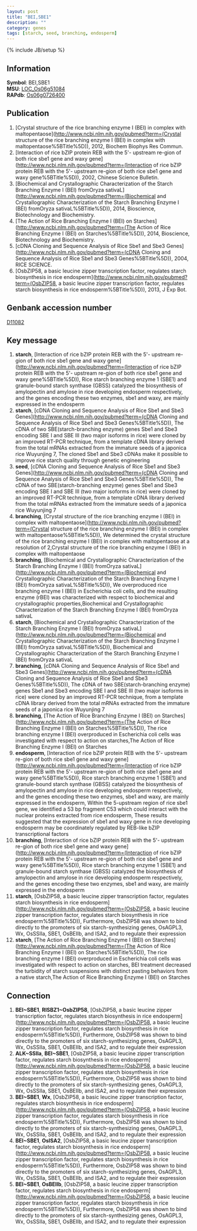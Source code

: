 ```yaml
---
layout: post
title: "BEI,SBE1"
description: ""
category: genes
tags: [starch, seed, branching, endosperm]
---
```

{% include JB/setup %}

## Information
__Symbol__: BEI,SBE1  
__MSU__: [LOC_Os06g51084](http://rice.plantbiology.msu.edu/cgi-bin/ORF_infopage.cgi?orf=LOC_Os06g51084)  
__RAPdb__: [Os06g0726400](http://rapdb.dna.affrc.go.jp/viewer/gbrowse_details/irgsp1?name=Os06g0726400)  

## Publication
1. [Crystal structure of the rice branching enzyme I (BEI) in complex with maltopentaose](http://www.ncbi.nlm.nih.gov/pubmed?term=(Crystal structure of the rice branching enzyme I (BEI) in complex with maltopentaose%5BTitle%5D)), 2012, Biochem Biophys Res Commun.
2. [Interaction of rice bZIP protein REB with the 5'- upstream re-gion of both rice sbe1 gene and waxy gene](http://www.ncbi.nlm.nih.gov/pubmed?term=(Interaction of rice bZIP protein REB with the 5'- upstream re-gion of both rice sbe1 gene and waxy gene%5BTitle%5D)), 2002, Chinese Science Bulletin.
3. [Biochemical and Crystallographic Characterization of the Starch Branching Enzyme I (BEI) fromOryza sativaL](http://www.ncbi.nlm.nih.gov/pubmed?term=(Biochemical and Crystallographic Characterization of the Starch Branching Enzyme I (BEI) fromOryza sativaL%5BTitle%5D)), 2014, Bioscience, Biotechnology and Biochemistry.
4. [The Action of Rice Branching Enzyme I (BEI) on Starches](http://www.ncbi.nlm.nih.gov/pubmed?term=(The Action of Rice Branching Enzyme I (BEI) on Starches%5BTitle%5D)), 2014, Bioscience, Biotechnology and Biochemistry.
5. [cDNA Cloning and Sequence Analysis of Rice Sbe1 and Sbe3 Genes](http://www.ncbi.nlm.nih.gov/pubmed?term=(cDNA Cloning and Sequence Analysis of Rice Sbe1 and Sbe3 Genes%5BTitle%5D)), 2004, RICE SCIENCE.
6. [OsbZIP58, a basic leucine zipper transcription factor, regulates starch biosynthesis in rice endosperm](http://www.ncbi.nlm.nih.gov/pubmed?term=(OsbZIP58, a basic leucine zipper transcription factor, regulates starch biosynthesis in rice endosperm%5BTitle%5D)), 2013, J Exp Bot.

## Genbank accession number
[D11082](http://www.ncbi.nlm.nih.gov/nuccore/D11082)

## Key message
1. __starch__, [Interaction of rice bZIP protein REB with the 5'- upstream re-gion of both rice sbe1 gene and waxy gene](http://www.ncbi.nlm.nih.gov/pubmed?term=(Interaction of rice bZIP protein REB with the 5'- upstream re-gion of both rice sbe1 gene and waxy gene%5BTitle%5D)), Rice starch branching enzyme 1 (SBE1) and granule-bound starch synthase (GBSS) catalyzed the biosynthesis of amylopectin and amylose in rice developing endosperm respectively, and the genes encoding these two enzymes, sbe1 and waxy, are mainly expressed in the endosperm
2. __starch__, [cDNA Cloning and Sequence Analysis of Rice Sbe1 and Sbe3 Genes](http://www.ncbi.nlm.nih.gov/pubmed?term=(cDNA Cloning and Sequence Analysis of Rice Sbe1 and Sbe3 Genes%5BTitle%5D)),  The cDNA of two SBE(starch-branching enzyme) genes Sbe1 and Sbe3 encoding SBE I and SBE III (two major isoforms in rice) were cloned by an improved RT-PCR technique, from a template cDNA library derived from the total mRNAs extracted from the immature seeds of a japonica rice Wuyunjing 7, The cloned Sbe1 and Sbe3 cDNAs make it possible to improve rice starch quality through genetic engineering
3. __seed__, [cDNA Cloning and Sequence Analysis of Rice Sbe1 and Sbe3 Genes](http://www.ncbi.nlm.nih.gov/pubmed?term=(cDNA Cloning and Sequence Analysis of Rice Sbe1 and Sbe3 Genes%5BTitle%5D)),  The cDNA of two SBE(starch-branching enzyme) genes Sbe1 and Sbe3 encoding SBE I and SBE III (two major isoforms in rice) were cloned by an improved RT-PCR technique, from a template cDNA library derived from the total mRNAs extracted from the immature seeds of a japonica rice Wuyunjing 7
4. __branching__, [Crystal structure of the rice branching enzyme I (BEI) in complex with maltopentaose](http://www.ncbi.nlm.nih.gov/pubmed?term=(Crystal structure of the rice branching enzyme I (BEI) in complex with maltopentaose%5BTitle%5D)),  We determined the crystal structure of the rice branching enzyme I (BEI) in complex with maltopentaose at a resolution of 2,Crystal structure of the rice branching enzyme I (BEI) in complex with maltopentaose
5. __branching__, [Biochemical and Crystallographic Characterization of the Starch Branching Enzyme I (BEI) fromOryza sativaL](http://www.ncbi.nlm.nih.gov/pubmed?term=(Biochemical and Crystallographic Characterization of the Starch Branching Enzyme I (BEI) fromOryza sativaL%5BTitle%5D)),  We overproduced rice branching enzyme I (BEI) in Escherichia coli cells, and the resulting enzyme (rBEI) was characterized with respect to biochemical and crystallographic properties,Biochemical and Crystallographic Characterization of the Starch Branching Enzyme I (BEI) fromOryza sativaL
6. __starch__, [Biochemical and Crystallographic Characterization of the Starch Branching Enzyme I (BEI) fromOryza sativaL](http://www.ncbi.nlm.nih.gov/pubmed?term=(Biochemical and Crystallographic Characterization of the Starch Branching Enzyme I (BEI) fromOryza sativaL%5BTitle%5D)), Biochemical and Crystallographic Characterization of the Starch Branching Enzyme I (BEI) fromOryza sativaL
7. __branching__, [cDNA Cloning and Sequence Analysis of Rice Sbe1 and Sbe3 Genes](http://www.ncbi.nlm.nih.gov/pubmed?term=(cDNA Cloning and Sequence Analysis of Rice Sbe1 and Sbe3 Genes%5BTitle%5D)),  The cDNA of two SBE(starch-branching enzyme) genes Sbe1 and Sbe3 encoding SBE I and SBE III (two major isoforms in rice) were cloned by an improved RT-PCR technique, from a template cDNA library derived from the total mRNAs extracted from the immature seeds of a japonica rice Wuyunjing 7
8. __branching__, [The Action of Rice Branching Enzyme I (BEI) on Starches](http://www.ncbi.nlm.nih.gov/pubmed?term=(The Action of Rice Branching Enzyme I (BEI) on Starches%5BTitle%5D)), The rice branching enzyme I (BEI) overproduced in Escherichia coli cells was investigated with respect to action on starches,The Action of Rice Branching Enzyme I (BEI) on Starches
9. __endosperm__, [Interaction of rice bZIP protein REB with the 5'- upstream re-gion of both rice sbe1 gene and waxy gene](http://www.ncbi.nlm.nih.gov/pubmed?term=(Interaction of rice bZIP protein REB with the 5'- upstream re-gion of both rice sbe1 gene and waxy gene%5BTitle%5D)), Rice starch branching enzyme 1 (SBE1) and granule-bound starch synthase (GBSS) catalyzed the biosynthesis of amylopectin and amylose in rice developing endosperm respectively, and the genes encoding these two enzymes, sbe1 and waxy, are mainly expressed in the endosperm, Within the 5-upstream region of rice sbe1 gene, we identified a 53 bp fragment C53 which could interact with the nuclear proteins extracted from rice endosperm, These results suggested that the expression of sbe1 and waxy gene in rice developing endosperm may be coordinately regulated by REB-like bZIP transcriptional factors
10. __branching__, [Interaction of rice bZIP protein REB with the 5'- upstream re-gion of both rice sbe1 gene and waxy gene](http://www.ncbi.nlm.nih.gov/pubmed?term=(Interaction of rice bZIP protein REB with the 5'- upstream re-gion of both rice sbe1 gene and waxy gene%5BTitle%5D)), Rice starch branching enzyme 1 (SBE1) and granule-bound starch synthase (GBSS) catalyzed the biosynthesis of amylopectin and amylose in rice developing endosperm respectively, and the genes encoding these two enzymes, sbe1 and waxy, are mainly expressed in the endosperm
11. __starch__, [OsbZIP58, a basic leucine zipper transcription factor, regulates starch biosynthesis in rice endosperm](http://www.ncbi.nlm.nih.gov/pubmed?term=(OsbZIP58, a basic leucine zipper transcription factor, regulates starch biosynthesis in rice endosperm%5BTitle%5D)),  Furthermore, OsbZIP58 was shown to bind directly to the promoters of six starch-synthesizing genes, OsAGPL3, Wx, OsSSIIa, SBE1, OsBEIIb, and ISA2, and to regulate their expression
12. __starch__, [The Action of Rice Branching Enzyme I (BEI) on Starches](http://www.ncbi.nlm.nih.gov/pubmed?term=(The Action of Rice Branching Enzyme I (BEI) on Starches%5BTitle%5D)), The rice branching enzyme I (BEI) overproduced in Escherichia coli cells was investigated with respect to action on starches, BEI treatment decreased the turbidity of starch suspensions with distinct pasting behaviors from a native starch,The Action of Rice Branching Enzyme I (BEI) on Starches

## Connection
1. __BEI~SBE1__, __RISBZ1~OsbZIP58__, [OsbZIP58, a basic leucine zipper transcription factor, regulates starch biosynthesis in rice endosperm](http://www.ncbi.nlm.nih.gov/pubmed?term=(OsbZIP58, a basic leucine zipper transcription factor, regulates starch biosynthesis in rice endosperm%5BTitle%5D)),  Furthermore, OsbZIP58 was shown to bind directly to the promoters of six starch-synthesizing genes, OsAGPL3, Wx, OsSSIIa, SBE1, OsBEIIb, and ISA2, and to regulate their expression
2. __ALK~SSIIa__, __BEI~SBE1__, [OsbZIP58, a basic leucine zipper transcription factor, regulates starch biosynthesis in rice endosperm](http://www.ncbi.nlm.nih.gov/pubmed?term=(OsbZIP58, a basic leucine zipper transcription factor, regulates starch biosynthesis in rice endosperm%5BTitle%5D)),  Furthermore, OsbZIP58 was shown to bind directly to the promoters of six starch-synthesizing genes, OsAGPL3, Wx, OsSSIIa, SBE1, OsBEIIb, and ISA2, and to regulate their expression
3. __BEI~SBE1__, __Wx__, [OsbZIP58, a basic leucine zipper transcription factor, regulates starch biosynthesis in rice endosperm](http://www.ncbi.nlm.nih.gov/pubmed?term=(OsbZIP58, a basic leucine zipper transcription factor, regulates starch biosynthesis in rice endosperm%5BTitle%5D)),  Furthermore, OsbZIP58 was shown to bind directly to the promoters of six starch-synthesizing genes, OsAGPL3, Wx, OsSSIIa, SBE1, OsBEIIb, and ISA2, and to regulate their expression
4. __BEI~SBE1__, __OsISA2__, [OsbZIP58, a basic leucine zipper transcription factor, regulates starch biosynthesis in rice endosperm](http://www.ncbi.nlm.nih.gov/pubmed?term=(OsbZIP58, a basic leucine zipper transcription factor, regulates starch biosynthesis in rice endosperm%5BTitle%5D)),  Furthermore, OsbZIP58 was shown to bind directly to the promoters of six starch-synthesizing genes, OsAGPL3, Wx, OsSSIIa, SBE1, OsBEIIb, and ISA2, and to regulate their expression
5. __BEI~SBE1__, __OsBEIIb__, [OsbZIP58, a basic leucine zipper transcription factor, regulates starch biosynthesis in rice endosperm](http://www.ncbi.nlm.nih.gov/pubmed?term=(OsbZIP58, a basic leucine zipper transcription factor, regulates starch biosynthesis in rice endosperm%5BTitle%5D)),  Furthermore, OsbZIP58 was shown to bind directly to the promoters of six starch-synthesizing genes, OsAGPL3, Wx, OsSSIIa, SBE1, OsBEIIb, and ISA2, and to regulate their expression



